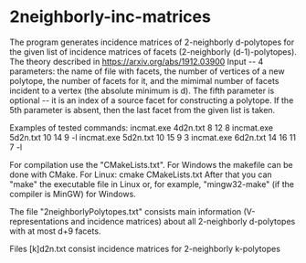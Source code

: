 # 2neighborly-inc-matrices
The program generates incidence matrices of 2-neighborly d-polytopes for the given list of incidence matrices of facets (2-neighborly (d-1)-polytopes).
The theory described in https://arxiv.org/abs/1912.03900
Input -- 4 parameters: the name of file with facets, the number of vertices of a new polytope, the number of facets for it, and the mimimal number of facets incident to a vertex (the absolute minimum is d).
The fifth parameter is optional -- it is an index of a source facet for constructing a polytope. If the 5th parameter is absent, then the last facet from the given list is taken.

Examples of tested commands:
incmat.exe 4d2n.txt 8 12 8
incmat.exe 5d2n.txt 10 14 9 -l
incmat.exe 5d2n.txt 10 15 9 3
incmat.exe 6d2n.txt 14 16 11 7 -l

For compilation use the "CMakeLists.txt". For Windows the makefile can be done with CMake. For Linux: cmake CMakeLists.txt
After that you can "make" the executable file in Linux or, for example, "mingw32-make" (if the compiler is MinGW) for Windows.

The file "2neighborlyPolytopes.txt" consists main information (V-representations and incidence matrices) about all 2-neighborly d-polytopes with at most d+9 facets.

Files [k]d2n.txt consist incidence matrices for 2-neighborly k-polytopes

